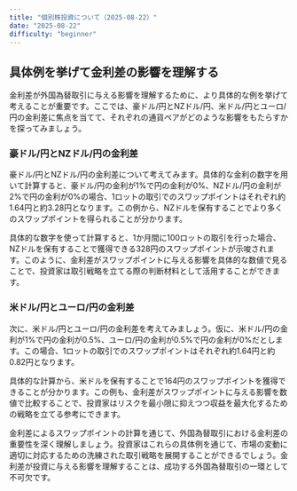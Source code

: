 ```yaml
---
title: "個別株投資について（2025-08-22）"
date: "2025-08-22"
difficulty: "beginner"
---
```


## 具体例を挙げて金利差の影響を理解する

金利差が外国為替取引に与える影響を理解するために、より具体的な例を挙げて考えることが重要です。ここでは、豪ドル/円とNZドル/円、米ドル/円とユーロ/円の金利差に焦点を当てて、それぞれの通貨ペアがどのような影響をもたらすかを探ってみましょう。

### 豪ドル/円とNZドル/円の金利差

豪ドル/円とNZドル/円の金利差について考えてみます。具体的な金利の数字を用いて計算すると、豪ドル/円の金利が1%で円の金利が0%、NZドル/円の金利が2%で円の金利が0%の場合、1ロットの取引でのスワップポイントはそれぞれ約1.64円と約3.28円となります。この例から、NZドルを保有することでより多くのスワップポイントを得られることが分かります。

具体的な数字を使って計算すると、1か月間に100ロットの取引を行った場合、NZドルを保有することで獲得できる328円のスワップポイントが示唆されます。このように、金利差がスワップポイントに与える影響を具体的な数値で見ることで、投資家は取引戦略を立てる際の判断材料として活用することができます。

### 米ドル/円とユーロ/円の金利差

次に、米ドル/円とユーロ/円の金利差を考えてみましょう。仮に、米ドル/円の金利が1%で円の金利が0.5%、ユーロ/円の金利が0.5%で円の金利が0%だとします。この場合、1ロットの取引でのスワップポイントはそれぞれ約1.64円と約0.82円となります。

具体的な計算から、米ドルを保有することで164円のスワップポイントを獲得できることが分かります。この例も、金利差がスワップポイントに与える影響を数値で比較することで、投資家はリスクを最小限に抑えつつ収益を最大化するための戦略を立てる参考にできます。

金利差によるスワップポイントの計算を通じて、外国為替取引における金利差の重要性を深く理解しましょう。投資家はこれらの具体例を通じて、市場の変動に適切に対応するための洗練された取引戦略を展開することができるでしょう。金利差が投資に与える影響を理解することは、成功する外国為替取引の一環として不可欠です。
